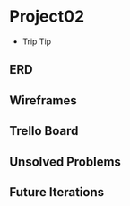 # Project02

* Trip Tip

## ERD

## Wireframes

## Trello Board

## Unsolved Problems

## Future Iterations
